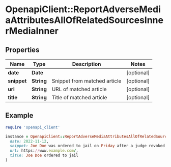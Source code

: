 # OpenapiClient::ReportAdverseMediaAttributesAllOfRelatedSourcesInnerMediaInner

## Properties

| Name | Type | Description | Notes |
| ---- | ---- | ----------- | ----- |
| **date** | **Date** |  | [optional] |
| **snippet** | **String** | Snippet from matched article | [optional] |
| **url** | **String** | URL of matched article | [optional] |
| **title** | **String** | Title of matched article | [optional] |

## Example

```ruby
require 'openapi_client'

instance = OpenapiClient::ReportAdverseMediaAttributesAllOfRelatedSourcesInnerMediaInner.new(
  date: 2022-11-12,
  snippet: Joe Doe was ordered to jail on Friday after a judge revoked his bail for alleged witness tampering.,
  url: https://www.example.com/,
  title: Joe Doe ordered to jail
)
```

